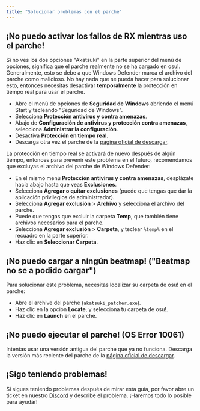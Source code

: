 ```yaml
---
title: "Solucionar problemas con el parche"
---
```


## ¡No puedo activar los fallos de RX mientras uso el parche!
Si no ves los dos opciones "Akatsuki" en la parte superior del menú de opciones, significa que el parche realmente no se ha cargado en osu!. Generalmente, esto se debe a que Windows Defender marca el archivo del parche como malicioso. No hay nada que se pueda hacer para solucionar esto, entonces necesitas desactivar **temporalmente** la protección en tiempo real para usar el parche.

- Abre el menú de opciones de **Seguridad de Windows** abriendo el menú Start y tecleando "Seguridad de Windows".
- Selecciona **Protección antivirus y contra amenazas**.
- Abajo de **Configuración de antivirus y protección contra amenazas**, selecciona **Administrar la configuración**.
- Desactiva **Protección en tiempo real**.
- Descarga otra vez el parche de la [página oficial de descargar](https://akatsuki.gg/patcher).

La protección en tiempo real se activará de nuevo después de algún tiempo, entonces para prevenir este problema en el futuro, recomendamos que excluyas el archivo del parche de Windows Defender:

- En el mismo menú **Protección antivirus y contra amenazas**, desplázate hacia abajo hasta que veas **Exclusiones**.
- Selecciona **Agregar o quitar exclusiones** (puede que tengas que dar la aplicación privilegios de administrador).
- Selecciona **Agregar exclusión** > **Archivo** y selecciona el archivo del parche.
- Puede que tengas que excluir la carpeta **Temp**, que también tiene archivos necesarios para el parche.
- Selecciona **Agregar exclusión** > **Carpeta**, y teclear `%temp%` en el recuadro en la parte superior.
- Haz clic en **Seleccionar Carpeta**.

## ¡No puedo cargar a ningún beatmap! ("Beatmap no se a podido cargar")
Para solucionar este problema, necesitas localizar su carpeta de osu! en el parche:

- Abre el archive del parche (`akatsuki_patcher.exe`).
- Haz clic en la opción **Locate**, y selecciona tu carpeta de osu!.
- Haz clic en **Launch** en el parche.

## ¡No puedo ejecutar el parche! (OS Error 10061)
Intentas usar una versión antigua del parche que ya no funciona. Descarga la versión más reciente del parche de la [página oficial de descargar](https://akatsuki.gg/patcher).

## ¡Sigo teniendo problemas!
Si sigues teniendo problemas después de mirar esta guía, por favor abre un ticket en nuestro [Discord](https://akatsuki.gg/discord) y describe el problema. ¡Haremos todo lo posible para ayudar!
